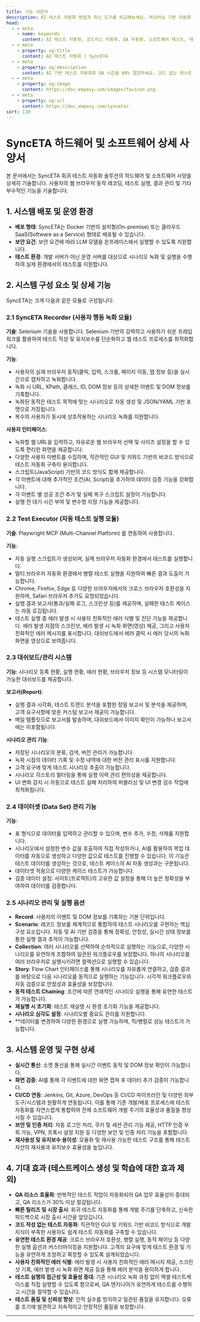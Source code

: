 ```yaml
---
title: 기능 사양서
description: AI 테스트 자동화 방법과 최신 도구를 비교해보세요. 머신러닝 기반 자동화 테스트로 QA 효율성을 높이는 방법을 알아봅니다.
head:
  - - meta
    - name: keywords
      content: AI 테스트 자동화, 코드리스 자동화, QA 자동화, 소프트웨어 테스트, 테스트 시나리오 생성, 코드리스 테스트, 자연어 테스트, 테스트 자동화 도구, 테스트 자동화 플랫폼, 테스트 효율화, Playwright , Selenium , QAOps, TestOps, Shift-Left 테스트, Shift‑Right 테스트
  - - meta
    - property: og:title
      content: AI 테스트 자동화 | SyncETA
  - - meta
    - property: og:description
      content: AI 기반 테스트 자동화로 QA 시간을 80% 절감하세요. 코드 없는 테스트 생성, 자연어 시나리오 작성, 다양한 플랫폼 지원으로 QA의 새로운 기준을 제시합니다.
  - - meta
    - property: og:image
      content: https://doc.empasy.com/images/favicon.png
  - - meta
    - property: og:url
      content: https://doc.empasy.com/synceta/
sort: 110
---
```


# SyncETA 하드웨어 및 소프트웨어 상세 사양서

본 문서에서는 SyncETA 회귀 테스트 자동화 솔루션의 하드웨어 및 소프트웨어 사양을 상세히 기술합니다.
사용자의 웹 브라우저 동작 레코딩, 테스트 실행, 결과 관리 및 기타 부수적인 기능을 기술합니다.

## 1. 시스템 배포 및 운영 환경

- **배포 형태**: SyncETA는 Docker 기반의 설치형(On-premise) 또는 클라우드 SaaS(Software as a Service) 형태로 배포될 수 있습니다.
- **보안 요건**: 보안 요건에 따라 LLM 모델을 온프레미스에서 실행할 수 있도록 지원합니다.
- **테스트 환경**: 개발 서버가 아닌 운영 서버를 대상으로 시나리오 녹화 및 실행을 수행하여 실제 환경에서의 테스트를 지원합니다.

## 2. 시스템 구성 요소 및 상세 기능

SyncETA는 크게 다음과 같은 모듈로 구성됩니다:

### 2.1 SyncETA Recorder (사용자 행동 녹화 모듈)

**기술**: Selenium 기술을 사용합니다. Selenium 기반의 강력하고 사용하기 쉬운 프레임워크를 활용하여 테스트 작성 및 유지보수를 단순화하고 웹 테스트 프로세스를 최적화합니다.

**기능**:

- 사용자의 실제 브라우저 동작(클릭, 입력, 스크롤, 페이지 이동, 탭 정보 등)을 실시간으로 캡처하고 녹화합니다.
- 녹화 시 URL, XPath, 클래스, ID, DOM 정보 등의 상세한 이벤트 및 DOM 정보를 기록합니다.
- 녹화된 동작은 테스트 목적에 맞는 시나리오로 자동 생성 및 JSON/YAML 기반 포맷으로 저장됩니다.
- 복수의 사용자가 동시에 상호작용하는 시나리오 녹화를 지원합니다.

**사용자 인터페이스**:

- 녹화할 웹 URL을 입력하고, 자유로운 웹 브라우저 선택 및 사이즈 설정을 할 수 있도록 편리한 화면을 제공합니다.
- 다양한 사용자 이벤트를 수집하며, 직관적인 GUI 및 키워드 기반의 비코드 방식으로 테스트 자동화 구축이 용이합니다.
- 스크립트(JavaScript) 기반의 코드 방식도 함께 제공합니다.
- 각 이벤트에 대해 추가적인 조건(AI, Script)을 추가하여 데이터 검증 기능을 강화합니다.
- 각 이벤트 별 성공 조건 추가 및 실패 복구 스크립트 설정이 가능합니다.
- 실행 전 대기 시간 부여 및 변수명 지정 기능을 제공합니다.

### 2.2 Test Executor (자동 테스트 실행 모듈)

**기술**: Playwright MCP (Multi-Channel Platform) 를 연동하여 사용합니다.

**기능**:

- 자동 실행 스크립트가 생성되며, 실제 브라우저 자동화 환경에서 테스트를 실행합니다.
- 멀티 브라우저 자동화 환경에서 병렬 테스트 실행을 지원하여 빠른 결과 도출이 가능합니다.
- Chrome, Firefox, Edge 등 다양한 브라우저에서의 크로스 브라우저 호환성을 지원하며, Safari 브라우저 추가도 요청되었습니다.
- 실행 결과 보고서(통과/실패 로그, 스크린샷 등)를 제공하며, 실패한 테스트 케이스는 자동 로깅됩니다.
- 테스트 실행 중 에러 발생 시 사용자 친화적인 에러 식별 및 진단 기능을 제공합니다. 에러 발생 지점의 스크린샷, 에러 발생 시 녹화 화면(영상) 제공, 그리고 사용자 친화적인 에러 메시지를 표시합니다. 대쉬보드에서 에러 클릭 시 에러 당시의 녹화 화면을 영상으로 보여줍니다.

### 2.3 대쉬보드/관리 시스템

**기능**: 시나리오 등록 현황, 실행 현황, 에러 현황, 브라우저 정보 등 시스템 모니터링이 가능한 대쉬보드를 제공합니다.

**보고서(Report)**:

- 실행 결과 시각화, 테스트 트렌드 분석을 포함한 정밀 보고서 및 분석을 제공하며, 고객 요구사항에 맞춘 커스텀 보고서 제공이 가능합니다.
- 메일 템플릿으로 보고서를 발송하며, 대쉬보드에서 이미지 확인이 가능하나 보고서에는 미포함됩니다.

**시나리오 관리 기능**:

- 저장된 시나리오의 분류, 검색, 버전 관리가 가능합니다.
- 녹화 시점의 데이터 기록 및 수정 내역에 대한 버전 관리 표시를 지원합니다.
- 고객 요구에 맞게 테스트 시나리오 추출이 가능합니다.
- 시나리오 히스토리 필터링을 통해 실행 이력 관리 편의성을 제공합니다.
- UI 변화 감지 시 자동으로 테스트 실패 처리하여 퍼블리싱 및 UI 변경 검수 작업에 최적화됩니다.

### 2.4 데이터셋 (Data Set) 관리 기능

**기능**:

- 표 형식으로 데이터를 입력하고 관리할 수 있으며, 변수 추가, 수정, 삭제를 지원합니다.
- 시나리오에서 설정한 변수 값을 호출하여 직접 작성하거나, AI를 활용하여 목업 데이터를 자동으로 생성하고 다양한 값으로 테스트를 진행할 수 있습니다. 이 기능은 테스트 데이터를 생성하는 것으로, 테스트 케이스의 AI 자동 생성과는 구분됩니다.
- 데이터셋 적용으로 다양한 케이스 테스트가 가능합니다.
- 검증 데이터 설정: 사이트(프로젝트)의 고유한 값 설정을 통해 더 높은 정확성을 부여하여 데이터를 검증합니다.

### 2.5 시나리오 관리 및 실행 옵션

- **Record**: 사용자의 이벤트 및 DOM 정보를 기록하는 기본 단위입니다.
- **Scenario**: 레코드 정보를 체계적으로 통합하여 테스트 시나리오를 구현하는 핵심 구성 요소입니다. 자동 및 AI 기반 검증을 통해 정확성, 안정성, 실시간 상태 정보를 통한 실행 결과 추적이 가능합니다.
- **Collection**: 여러 시나리오를 선택하여 순차적으로 실행하는 기능으로, 다양한 시나리오를 유연하게 조합하여 일관된 워크플로우를 보장합니다. 하나의 시나리오를 여러 브라우저로 실행시키려면 컬렉션으로 실행할 수 있습니다.
- **Story**: Flow Chart 인터페이스를 통해 시나리오를 자유롭게 연결하고, 검증 결과를 바탕으로 다음 시나리오를 동적으로 실행하는 기능입니다. 시각적 워크플로우와 자동 검증으로 안정성과 효율성을 보장합니다.
- **동적 테스트 Chaining**: 조건에 따른 연쇄적인 시나리오 실행을 통해 유연한 테스트가 가능합니다.
- **재실행 시 초기화**: 테스트 재실행 시 환경 초기화 기능을 제공합니다.
- **시나리오 심각도 설정**: 시나리오별 중요도 관리를 지원합니다.
- \*\*데이터를 변경하여 다양한 환경으로 실행 가능하며, 직/병렬로 성능 테스트가 가능합니다.

## 3. 시스템 운영 및 구현 상세

- **실시간 통신**: 소켓 통신을 통해 실시간 이벤트 동작 및 DOM 정보 확인이 가능합니다.
- **화면 검증**: AI를 통해 각 이벤트에 대한 화면 캡쳐 후 데이터 추가 검증이 가능합니다.
- **CI/CD 연동**: Jenkins, Git, Azure, DevOps 등 CI/CD 파이프라인 및 다양한 외부 도구/시스템과 원활하게 연동됩니다. 이를 통해 기존 개발/배포 프로세스에 테스트 자동화를 자연스럽게 통합하여 전체 소프트웨어 개발 주기의 효율성과 품질을 향상시킬 수 있습니다.
- **보안 및 인증 처리**: 자동 로그인 처리, 쿠키 및 세션 관리 기능 제공, HTTP 인증 우회 가능, VPN, 프록시 설정 지원 등 다양한 보안 및 인증 처리 기능을 포함합니다.
- **재사용성 및 유지보수 용이성**: 모듈화 및 재사용 가능한 테스트 구조를 통해 테스트 자산의 재사용과 유지보수 효율성을 높입니다.

## 4. 기대 효과 (테스트케이스 생성 및 학습에 대한 효과 제외)

- **QA 리소스 효율화**: 반복적인 테스트 작업이 자동화되어 QA 업무 효율성이 증대되고, QA 리소스가 30% 이상 절감됩니다.
- **빠른 릴리즈 및 시장 출시**: 회귀 테스트 자동화를 통해 개발 주기를 단축하고, 신속한 피드백으로 시장 출시 시간을 앞당깁니다.
- **코드 작성 없는 테스트 자동화**: 직관적인 GUI 및 키워드 기반 비코드 방식으로 개발 지식이 부족한 사용자도 쉽게 테스트 자동화를 구축할 수 있습니다.
- **유연한 테스트 환경 제공**: 크로스 브라우저 호환성, 병렬 실행, 동적 체이닝 등 다양한 실행 옵션과 커스터마이징을 지원합니다. 고객의 요구에 맞게 테스트 환경 및 기능을 유연하게 조정하고 확장할 수 있도록 설계되었습니다.
- **사용자 친화적인 에러 식별**: 에러 발생 시 사용자 친화적인 에러 메시지 제공, 스크린샷 기록, 에러 발생 시 녹화 화면 제공 등을 통해 에러 분석을 용이하게 합니다.
- **테스트 실행의 접근성 및 효율성 증대**: 기존 시나리오 녹화 과정 없이 엑셀 테스트케이스를 직접 실행할 수 있도록 함으로써, QA 엔지니어가 유연하게 테스트를 수행하고 시간을 절약할 수 있습니다.
- **테스트 품질 및 신뢰성 향상**: 인적 실수를 방지하고 일관된 품질을 유지합니다. 오류를 조기에 발견하고 지속적이고 안정적인 품질을 보장합니다.

---
